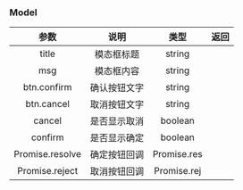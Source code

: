 <!--
 * @Author: Miya
 * @Date: 2020-11-30 11:57:33
 * @LastEditTime: 2020-12-03 10:29:44
 * @LastEditors: Miya
 * @Description: 
 * @FilePath: \Single-Search-APIc:\Users\Platinum Prism\Documents\GitHub\LandingPage\src\extends\model.md
 * @Version: 
-->
### Model

| 参数 | 说明 |类型| 返回 |
| :--: | :--: | :--: |:--:
|title|模态框标题| string |
|msg|模态框内容|string
|btn.confirm|确认按钮文字|string
|btn.cancel|取消按钮文字|string
|cancel|是否显示取消|boolean
|confirm|是否显示确定|boolean
|Promise.resolve|确定按钮回调|Promise.res
|Promise.reject|取消按钮回调|Promise.rej